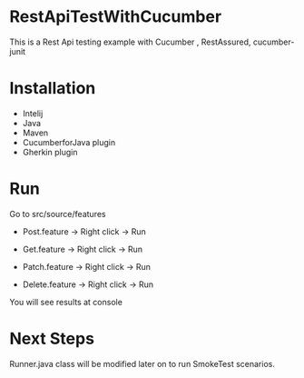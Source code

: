 # RestApiTestWithCucumber
This is a Rest Api testing example with Cucumber , RestAssured, cucumber-junit

# Installation
  * Intelij 
  * Java
  * Maven
  * CucumberforJava plugin
  * Gherkin plugin

# Run
Go to src/source/features

* Post.feature -> Right click -> Run 

* Get.feature -> Right click -> Run 

* Patch.feature -> Right click -> Run 

* Delete.feature -> Right click -> Run 

You will see results at console

# Next Steps
Runner.java class will be modified later on to run SmokeTest scenarios.


